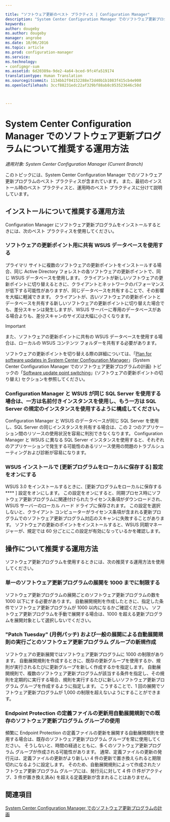 ```yaml
---

title: "ソフトウェア更新のベスト プラクティス | Configuration Manager"
description: "System Center Configuration Manager でのソフトウェア更新プログラムのベスト プラクティスを使用します。"
keywords: 
author: dougeby
ms.author: dougeby
manager: angrobe
ms.date: 10/06/2016
ms.topic: article
ms.prod: configuration-manager
ms.service: 
ms.technology:
- configmgr-sum
ms.assetid: 6d20389a-9de2-4a64-bced-9fc4fa519174
translationtype: Human Translation
ms.sourcegitcommit: 1134bb2f04152288e72d40b1b1083f415cb4e900
ms.openlocfilehash: 3ccf88231edc22af329bf88ab8c053523646c50d



---
```

# <a name="best-practices-for-software-updates-in-system-center-configuration-manager"></a>System Center Configuration Manager でのソフトウェア更新プログラムについて推奨する運用方法

*適用対象: System Center Configuration Manager (Current Branch)*

このトピックには、System Center Configuration Manager でのソフトウェア更新プログラムのベスト プラクティスが含まれています。 また、最初のインストール時のベスト プラクティスと、運用時のベスト プラクティスに分けて説明しています。  

## <a name="installation-best-practices"></a>インストールについて推奨する運用方法  
 Configuration Manager にソフトウェア更新プログラムをインストールするときには、次のベスト プラクティスを使用してください。  

### <a name="use-a-shared-wsus-database-for-software-update-points"></a>ソフトウェアの更新ポイント用に共有 WSUS データベースを使用する  
 プライマリ サイトに複数のソフトウェアの更新ポイントをインストールする場合、同じ Active Directory フォレストの各ソフトウェアの更新ポイントで、同じ WSUS データベースを使用します。 クライアントが新しいソフトウェアの更新ポイントに切り替えるときに、クライアントとネットワークのパフォーマンスが低下する可能性がありますが、同じデータベースを共有することで、その影響を大幅に軽減できます。 クライアントが、古いソフトウェアの更新ポイントとデータベースを共有する新しいソフトウェアの更新ポイントに切り替えた場合でも、差分スキャンは発生しますが、WSUS サーバーに専用のデータベースがある場合よりも、差分スキャンのサイズは大幅に小さくなります。  

> [!IMPORTANT]  
>  また、ソフトウェアの更新ポイントに共有の WSUS データベースを使用する場合は、ローカルの WSUS コンテンツ フォルダーを共有する必要があります。  

 ソフトウェアの更新ポイントを切り替える際の詳細については、「[Plan for software updates in System Center Configuration Manager](../../sum/plan-design/plan-for-software-updates.md)」(System Center Configuration Manager でのソフトウェア更新プログラムの計画) トピックの「[Software update point switching](../../sum/plan-design/plan-for-software-updates.md#BKMK_SUPSwitching)」(ソフトウェアの更新ポイントの切り替え) セクションを参照してください。  

### <a name="when-configuration-manager-and-wsus-use-the-same-sql-server-configure-one-of-these-to-use-a-named-instance-and-the-other-to-use-the-default-instance-of-sql-server"></a>Configuration Manager と WSUS が同じ SQL Server を使用する場合は、一方は名前付きインスタンスを使用し、もう一方は SQL Server の規定のインスタンスを使用するように構成してください。  
 Configuration Manager と WSUS のデータベースが同じ SQL Server を使用し、SQL Server の同じインスタンスを共有する場合は、この 2 つのアプリケーション間のリソースの使用状況を容易に判別できなくなります。 Configuration Manager と WSUS に異なる SQL Server インスタンスを使用すると、それぞれのアプリケーションで発生する可能性のあるリソース使用の問題のトラブルシューティングおよび診断が容易になります。  

### <a name="specify-the-store-updates-locally-setting-for-the-wsus-installation"></a>WSUS インストールで [更新プログラムをローカルに保存する] 設定をオンにする  
 WSUS 3.0 をインストールするときに、[更新プログラムをローカルに保存する **** ] 設定をオンにします。 この設定をオンにすると、同期プロセス時にソフトウェア更新プログラムに関連付けられたライセンス条項がダウンロードされ、WSUS サーバーのローカル ハード ドライブに保存されます。 この設定を選択しないと、クライアント コンピューターがライセンス条項が含まれる更新プログラムでのソフトウェア更新プログラム対応のスキャンに失敗することがあります。 ソフトウェアの更新のポイントをインストールすると、WSUS 同期マネージャーが、規定では 60 分ごとにこの設定が有効になっているかを確認します。  

## <a name="operational-best-practices"></a>操作について推奨する運用方法  
 ソフトウェア更新プログラムを使用するときには、次の推奨する運用方法を使用してください。  

### <a name="limit-software-updates-to-1000-in-a-single-software-update-deployment"></a>単一のソフトウェア更新プログラムの展開を 1000 までに制限する  
 ソフトウェア更新プログラムの展開ごとのソフトウェア更新プログラムの数を 1000 以下にする必要があります。 自動展開規則を作成したときに、指定した条件でソフトウェア更新プログラムが 1000 以内になるかご確認ください。 ソフトウェア更新プログラムを手動で展開する場合は、1000 を超える更新プログラムを展開対象として選択しないでください。  

### <a name="create-a-new-software-update-group-each-time-an-automatic-deployment-rule-runs-for-patch-tuesday-and-for-general-deployment"></a>"Patch Tuesday" (月例パッチ) および一般の展開による自動展開規則の実行ごとのソフトウェア更新プログラム グループの新規作成  
 ソフトウェアの更新展開ではソフトウェア更新プログラムに 1000 の制限があります。 自動展開規則を作成するときに、既存の更新グループを使用するか、規則が実行されるたびに更新グループを新しく作成するかを指定します。 自動展開規則で、複数のソフトウェア更新プログラムが該当する条件を指定し、その規則を定期的に実行する場合、規則を実行するたびに新しいソフトウェア更新プログラム グループを作成するように指定します。 こうすることで、1 回の展開でソフトウェア更新プログラムが 1,000 の制限を超えないようにすることができます。  

### <a name="use-an-existing-software-update-group-for-automatic-deployment-rules-for-endpoint-protection-definition-updates"></a>Endpoint Protection の定義ファイルの更新用自動展開規則での既存のソフトウェア更新プログラム グループの使用  
 頻繁に Endpoint Protection の定義ファイルの更新を展開する自動展開規則を使用する場合は、既存のソフトウェア更新プログラム グループを常に使用してください。 そうしないと、時間の経過とともに、多くのソフトウェア更新プログラム グループが作成される可能性があります。 通常、定義ファイルの更新の発行元は、定義ファイルの更新がより新しい 4 件の更新で置き換えられると期限切れになるように設定します。 そのため、自動展開規則によって作成されたソフトウェア更新プログラム グループには、発行元に対して 4 件 (1 件がアクティブ、3 件が置き換え済み) を超える定義更新が含まれることはありません。  

## <a name="see-also"></a>関連項目  
 [System Center Configuration Manager でのソフトウェア更新プログラムの計画](../../sum/plan-design/plan-for-software-updates.md)



<!--HONumber=Nov16_HO1-->


